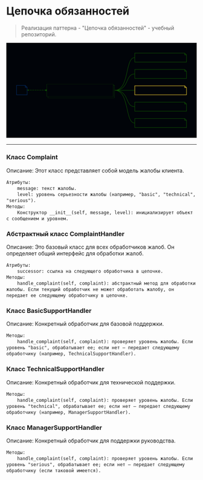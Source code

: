 # Цепочка обязанностей

>Реализация паттерна - "Цепочка обязанностей" - учебный репозиторий.


![Image alt](https://github.com/osadchii-serj/chain_responsibilities/raw/main/svg/chain_responsibilities.svg)

***

### Класс Complaint
Описание: Этот класс представляет собой модель жалобы клиента.

    Атрибуты:
        message: текст жалобы.
        level: уровень серьезности жалобы (например, "basic", "technical", "serious").
    Методы:
        Конструктор __init__(self, message, level): инициализирует объект с сообщением и уровнем.

### Абстрактный класс ComplaintHandler
Описание: Это базовый класс для всех обработчиков жалоб. Он определяет общий интерфейс для обработки жалоб.

    Атрибуты:
        successor: ссылка на следующего обработчика в цепочке.
    Методы:
        handle_complaint(self, complaint): абстрактный метод для обработки жалобы. Если текущий обработчик не может обработать жалобу, он передает ее следующему обработчику в цепочке.

### Класс BasicSupportHandler
Описание: Конкретный обработчик для базовой поддержки.

    Методы:
        handle_complaint(self, complaint): проверяет уровень жалобы. Если уровень "basic", обрабатывает ее; если нет — передает следующему обработчику (например, TechnicalSupportHandler).

### Класс TechnicalSupportHandler
Описание: Конкретный обработчик для технической поддержки.

    Методы:
        handle_complaint(self, complaint): проверяет уровень жалобы. Если уровень "technical", обрабатывает ее; если нет — передает следующему обработчику (например, ManagerSupportHandler).

### Класс ManagerSupportHandler
Описание: Конкретный обработчик для поддержки руководства.

    Методы:
        handle_complaint(self, complaint): проверяет уровень жалобы. Если уровень "serious", обрабатывает ее; если нет — передает следующему обработчику (если таковой имеется).

